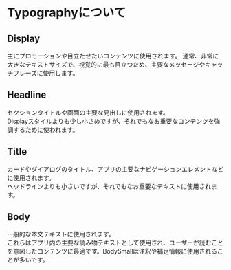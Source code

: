 # Typographyについて
## Display
主にプロモーションや目立たせたいコンテンツに使用されます。
通常、非常に大きなテキストサイズで、視覚的に最も目立つため、主要なメッセージやキャッチフレーズに使用します。

## Headline
セクションタイトルや画面の主要な見出しに使用されます。  
Displayスタイルよりも少し小さめですが、それでもなお重要なコンテンツを強調するために使われます。

## Title
カードやダイアログのタイトル、アプリの主要なナビゲーションエレメントなどに使用されます。  
ヘッドラインよりも小さいですが、それでもなお重要なテキストに使用されます。

## Body
一般的な本文テキストに使用されます。  
これらはアプリ内の主要な読み物テキストとして使用され、ユーザーが読むことを意図したコンテンツに最適です。BodySmallは注釈や補足情報に使用されることが多いです。